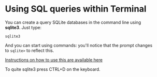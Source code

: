 # Using SQL queries within Terminal

You can create a query SQLite databases in the command line using **sqlite3**. Just type:

`sqlite3`

And you can start using commands: you'll notice that the prompt changes to `sqlite>` to reflect this.

[Instructions on how to use this are available here](https://www.sqlite.org/cli.html)

To quite sqlite3 press CTRL+D on the keyboard.
